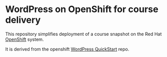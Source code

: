 # WordPress on OpenShift for course delivery #

This repository simplifies deployment of a course snapshot
on the Red Hat [OpenShift](https://www.openshift.com) system.

It is derived from the openshift [WordPress QuickStart](https://github.com/openshift/wordpress-example) repo.

